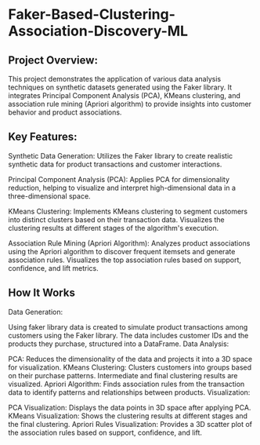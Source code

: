 # Faker-Based-Clustering-Association-Discovery-ML

## Project Overview:
This project demonstrates the application of various data analysis techniques on synthetic datasets generated using the Faker library. It integrates Principal Component Analysis (PCA), KMeans clustering, and association rule mining (Apriori algorithm) to provide insights into customer behavior and product associations.

## Key Features:
Synthetic Data Generation: Utilizes the Faker library to create realistic synthetic data for product transactions and customer interactions.

Principal Component Analysis (PCA): Applies PCA for dimensionality reduction, helping to visualize and interpret high-dimensional data in a three-dimensional space.

KMeans Clustering: Implements KMeans clustering to segment customers into distinct clusters based on their transaction data. Visualizes the clustering results at different stages of the algorithm's execution.

Association Rule Mining (Apriori Algorithm): Analyzes product associations using the Apriori algorithm to discover frequent itemsets and generate association rules. Visualizes the top association rules based on support, confidence, and lift metrics.

## How It Works
Data Generation:

Using faker library data is created to simulate product transactions among customers using the Faker library.
The data includes customer IDs and the products they purchase, structured into a DataFrame.
Data Analysis:

PCA: Reduces the dimensionality of the data and projects it into a 3D space for visualization.
KMeans Clustering: Clusters customers into groups based on their purchase patterns. Intermediate and final clustering results are visualized.
Apriori Algorithm: Finds association rules from the transaction data to identify patterns and relationships between products.
Visualization:

PCA Visualization: Displays the data points in 3D space after applying PCA.
KMeans Visualization: Shows the clustering results at different stages and the final clustering.
Apriori Rules Visualization: Provides a 3D scatter plot of the association rules based on support, confidence, and lift.
